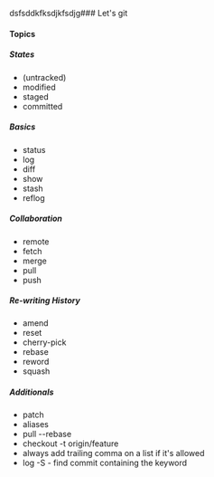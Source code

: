 dsfsddkfksdjkfsdjg### Let's git

#### Topics


##### States
- (untracked)
- modified
- staged
- committed


##### Basics
- status
- log
- diff
- show
- stash
- reflog


##### Collaboration
- remote
- fetch
- merge
- pull
- push


##### Re-writing History
- amend
- reset
- cherry-pick
- rebase
- reword
- squash


##### Additionals
- patch
- aliases
- pull --rebase
- checkout -t origin/feature
- always add trailing comma on a list if it's allowed
- log -S<string> - find commit containing the keyword
